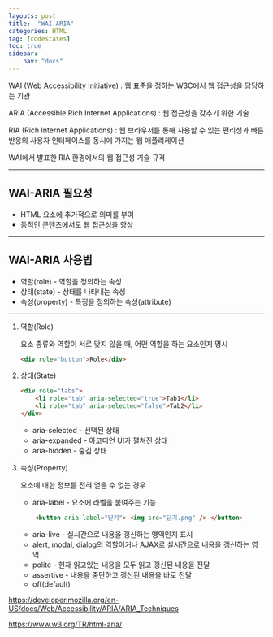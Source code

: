 ```yaml
---
layouts: post
title:  "WAI-ARIA"
categories: HTML
tag: [codestates]
toc: true
sidebar:
    nav: "docs"
---
```

WAI (Web Accessibility Initiative) : 웹 표준을 정하는 W3C에서 웹 접근성을 담당하는 기관

ARIA (Accessible Rich Internet Applications) : 웹 접근성을 갖추기 위한 기술

RIA (Rich Internet Applications) : 웹 브라우저를 통해 사용할 수 있는 편리성과 빠른 반응의 사용자 인터페이스를 동시에 가지는 웹 애플리케이션

WAI에서 발표한 RIA 환경에서의 웹 접근성 기술 규격

---

## WAI-ARIA 필요성

- HTML 요소에 추가적으로 의미를 부여
- 동적인 콘텐츠에서도 웹 접근성을 향상

---

## WAI-ARIA 사용법

- 역할(role) - 역할을 정의하는 속성
- 상태(state) - 상태를 나타내는 속성
- 속성(property) - 특징을 정의하는 속성(attribute)

---

1. 역할(Role)

    요소 종류와 역할이 서로 맞지 않을 때, 어떤 역할을 하는 요소인지 명시
    ```html
    <div role="button">Role</div>
    ```
2. 상태(State)

    ```html
    <div role="tabs">
        <li role="tab" aria-selected="true">Tab1</li>
        <li role="tab" aria-selected="false">Tab2</li>
    </div>
    ```
    - aria-selected - 선택된 상태
    - aria-expanded - 아코디언 UI가 펼쳐진 상태
    - aria-hidden - 숨김 상태

3. 속성(Property)

    요소에 대한 정보를 전혀 얻을 수 없는 경우
    - aria-label - 요소에 라벨을 붙여주는 기능
    ```html
        <button aria-label="닫기"> <img src="닫기.png" /> </button>
    ```
    - aria-live - 실시간으로 내용을 갱신하는 영역인지 표시
    - alert, modal, dialog의 역할이거나 AJAX로 실시간으로 내용을 갱신하는 영역
    - polite - 현재 읽고있는 내용을 모두 읽고 갱신된 내용을 전달
    - assertive - 내용을 중단하고 갱신된 내용을 바로 전달
    - off(default)

<https://developer.mozilla.org/en-US/docs/Web/Accessibility/ARIA/ARIA_Techniques>

<https://www.w3.org/TR/html-aria/>